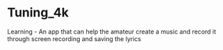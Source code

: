 # Tuning_4k
Learning - An app that can help the amateur create a music and record it through screen recording and saving the lyrics
